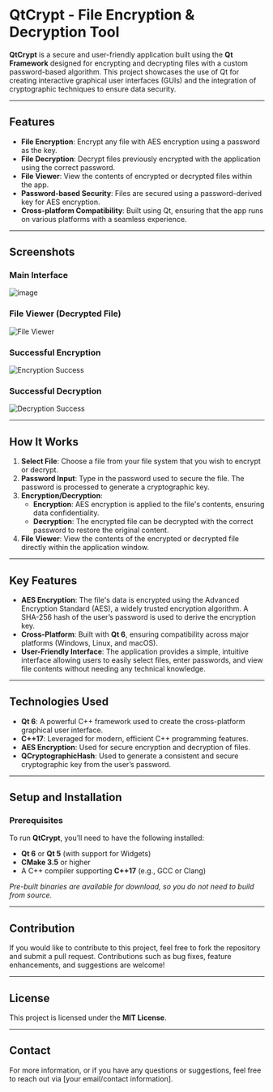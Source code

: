 # QtCrypt - File Encryption & Decryption Tool

**QtCrypt** is a secure and user-friendly application built using the **Qt Framework** designed for encrypting and decrypting files with a custom password-based algorithm. This project showcases the use of Qt for creating interactive graphical user interfaces (GUIs) and the integration of cryptographic techniques to ensure data security.

---

## Features

- **File Encryption**: Encrypt any file with AES encryption using a password as the key.
- **File Decryption**: Decrypt files previously encrypted with the application using the correct password.
- **File Viewer**: View the contents of encrypted or decrypted files within the app.
- **Password-based Security**: Files are secured using a password-derived key for AES encryption.
- **Cross-platform Compatibility**: Built using Qt, ensuring that the app runs on various platforms with a seamless experience.

---

## Screenshots

### Main Interface
![image](https://github.com/user-attachments/assets/f3c70ff1-8326-47a6-96b8-45ccae68eacc)


### File Viewer (Decrypted File)
![File Viewer](https://your-link-to-screenshot2.png)

### Successful Encryption
![Encryption Success](https://your-link-to-screenshot3.png)

### Successful Decryption
![Decryption Success](https://your-link-to-screenshot4.png)

---

## How It Works

1. **Select File**: Choose a file from your file system that you wish to encrypt or decrypt.
2. **Password Input**: Type in the password used to secure the file. The password is processed to generate a cryptographic key.
3. **Encryption/Decryption**: 
   - **Encryption**: AES encryption is applied to the file's contents, ensuring data confidentiality.
   - **Decryption**: The encrypted file can be decrypted with the correct password to restore the original content.
4. **File Viewer**: View the contents of the encrypted or decrypted file directly within the application window.

---

## Key Features

- **AES Encryption**: The file's data is encrypted using the Advanced Encryption Standard (AES), a widely trusted encryption algorithm. A SHA-256 hash of the user’s password is used to derive the encryption key.
- **Cross-Platform**: Built with **Qt 6**, ensuring compatibility across major platforms (Windows, Linux, and macOS).
- **User-Friendly Interface**: The application provides a simple, intuitive interface allowing users to easily select files, enter passwords, and view file contents without needing any technical knowledge.

---

## Technologies Used

- **Qt 6**: A powerful C++ framework used to create the cross-platform graphical user interface.
- **C++17**: Leveraged for modern, efficient C++ programming features.
- **AES Encryption**: Used for secure encryption and decryption of files.
- **QCryptographicHash**: Used to generate a consistent and secure cryptographic key from the user’s password.

---

## Setup and Installation

### Prerequisites

To run **QtCrypt**, you’ll need to have the following installed:

- **Qt 6** or **Qt 5** (with support for Widgets)
- **CMake 3.5** or higher
- A C++ compiler supporting **C++17** (e.g., GCC or Clang)

*Pre-built binaries are available for download, so you do not need to build from source.*

---

## Contribution

If you would like to contribute to this project, feel free to fork the repository and submit a pull request. Contributions such as bug fixes, feature enhancements, and suggestions are welcome!

---

## License

This project is licensed under the **MIT License**.

---

## Contact

For more information, or if you have any questions or suggestions, feel free to reach out via [your email/contact information].
